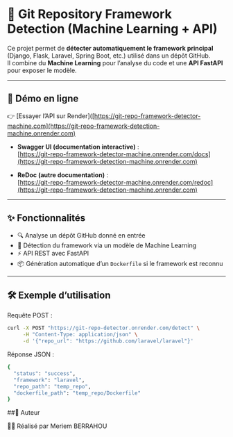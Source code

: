 # 🧠 Git Repository Framework Detection (Machine Learning + API)

Ce projet permet de **détecter automatiquement le framework principal** (Django, Flask, Laravel, Spring Boot, etc.) utilisé dans un dépôt GitHub.  
Il combine du **Machine Learning** pour l’analyse du code et une **API FastAPI** pour exposer le modèle.  

---

## 🚀 Démo en ligne

👉 [Essayer l’API sur Render]([https://git-repo-framework-detector-machine.com](https://git-repo-framework-detection-machine.onrender.com)

- **Swagger UI (documentation interactive)** :  
  [https://git-repo-framework-detector-machine.onrender.com/docs](https://git-repo-framework-detection-machine.onrender.com)

- **ReDoc (autre documentation)** :  
  [https://git-repo-framework-detector-machine.onrender.com/redoc](https://git-repo-framework-detection-machine.onrender.com)
 

---

## ✨ Fonctionnalités

- 🔍 Analyse un dépôt GitHub donné en entrée  
- 🤖 Détection du framework via un modèle de Machine Learning  
- ⚡ API REST avec FastAPI  
- 📦 Génération automatique d’un `Dockerfile` si le framework est reconnu  

---

## 🛠️ Exemple d’utilisation
Requête POST :
```bash
curl -X POST "https://git-repo-detector.onrender.com/detect" \
     -H "Content-Type: application/json" \
     -d '{"repo_url": "https://github.com/laravel/laravel"}'
```
Réponse JSON :
```bash
{
  "status": "success",
  "framework": "laravel",
  "repo_path": "temp_repo",
  "dockerfile_path": "temp_repo/Dockerfile"
}
```
##📌 Auteur

👩‍💻 Réalisé par Meriem BERRAHOU

